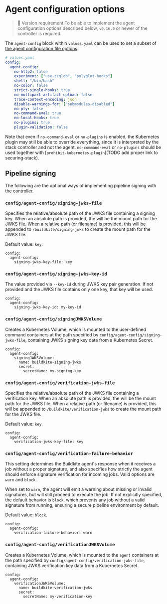 # Agent configuration options

> 📘 Version requirement
> To be able to implement the agent configuration options described below, `v0.16.0` or newer of the controller is required.

The `agent-config` block within `values.yaml` can be used to set a subset of [the agent configuration file options](/docs/agent/v3/configuration).

```yaml
# values.yaml
config:
  agent-config:
    no-http2: false
    experiment: ["use-zzglob", "polyglot-hooks"]
    shell: "/bin/bash"
    no-color: false
    strict-single-hooks: true
    no-multipart-artifact-upload: false
    trace-context-encoding: json
    disable-warnings-for: ["submodules-disabled"]
    no-pty: false
    no-command-eval: true
    no-local-hooks: true
    no-plugins: true
    plugin-validation: false
```

Note that even if `no-command-eval` or `no-plugins` is enabled, the Kubernetes
plugin may still be able to override everything, since it is interpreted by the stack controller and not the agent. `no-command-eval` or `no-plugins` should be used together with [`prohibit-kubernetes-plugin`](TODO add proper link to securing-stack).

## Pipeline signing

The following are the optional ways of implementing pipeline signing with the controller.

### `config/agent-config/signing-jwks-file`

Specifies the relative/absolute path of the JWKS file containing a signing key.
When an absolute path is provided, the will be the mount path for the JWKS file.
When a relative path (or filename) is provided, this will be appended to `/buildkite/signing-jwks` to create the mount path for the JWKS file.

Default value: `key`.

```
config:
  agent-config:
    signing-jwks-key-file: key
```

### `config/agent-config/signing-jwks-key-id`

The value provided via `--key-id` during JWKS key pair generation.
If not provided and the JWKS file contains only one key, that key will be used.

```
config:
  agent-config:
    signing-jwks-key-id: my-key-id
```

### `config/agent-config/signingJWKSVolume`

Creates a Kubernetes Volume, which is mounted to the user-defined command containers at the path specified by `config/agent-config/signing-jwks-file`, containing JWKS signing key data from a Kubernetes Secret.

```
config:
  agent-config:
    signingJWKSVolume:
      name: buildkite-signing-jwks
      secret:
        secretName: my-signing-key
```

### `config/agent-config/verification-jwks-file`

Specifies the relative/absolute path of the JWKS file containing a verification key.
When an absolute path is provided, the will be the mount path for the JWKS file.
When a relative path (or filename) is provided, this will be appended to `/buildkite/verification-jwks` to create the mount path for the JWKS file.

Default value: `key`.

```
config:
  agent-config:
    verification-jwks-key-file: key
```

### `config/agent-config/verification-failure-behavior`

This setting determines the Buildkite agent's response when it receives a job without a proper signature, and also specifies how strictly the agent should enforce signature verification for incoming jobs.
Valid options are `warn` and `block`.

When set to `warn`, the agent will emit a warning about missing or invalid signatures, but will still proceed to execute the job.
If not explicitly specified, the default behavior is `block`, which prevents any job without a valid signature from running, ensuring a secure pipeline environment by default.

Default value: `block`.

```
config:
  agent-config:
    verification-failure-behavior: warn
```

### `config/agent-config/verificationJWKSVolume`

Creates a Kubernetes Volume, which is mounted to the `agent` containers at the path specified by `config/agent-config/verification-jwks-file`, containing JWKS verification key data from a Kubernetes Secret.

```
config:
  agent-config:
    verificationJWKSVolume:
      name: buildkite-verification-jwks
      secret:
        secretName: my-verification-key
```
